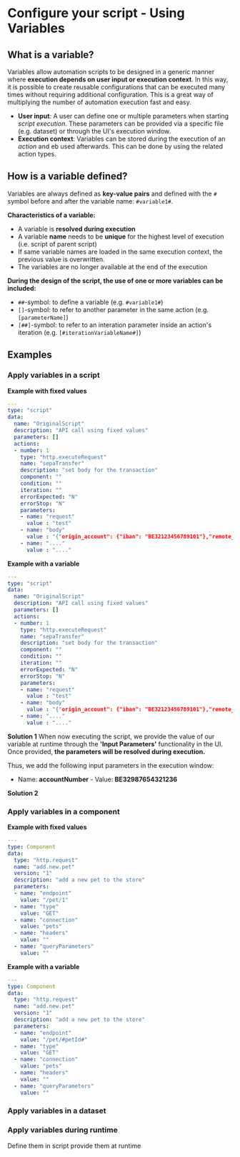 # Configure your script - Using Variables
## What is a variable?
Variables allow automation scripts to be designed in a generic manner where **execution depends on user input or execution context**. In this way, it is possible to create reusable configurations that can be executed many times without requiring additional configuration. This is a great way of multiplying the number of automation execution fast and easy.

* **User input**: A user can define one or multiple parameters when starting *script execution*. These parameters can be provided via a specific file (e.g. dataset) or through the UI's execution window.
* **Execution context**: Variables can be stored during the execution of an *action* and eb used afterwards. This can be done by using the related action types.

## How is a variable defined?
Variables are always defined as **key-value pairs** and  defined with the `#` symbol before and after the variable name: `#variable1#`.

**Characteristics of a variable:**
  * A variable is **resolved during execution**
  * A variable **name** needs to be **unique** for the highest level of execution (i.e. script of parent script)
  * If same variable names are loaded in the same execution context, the previous value is overwritten. 
  * The variables are no longer available at the end of the execution

**During the design of the script, the use of one or more variables can be included:**
  * `##`-symbol: to define a variable (e.g. `#variable1#`)
  * `[]`-symbol: to refer to another parameter in the same action (e.g. `[parameterName]`)
  * `[##]`-symbol: to refer to an interation parameter inside an action's iteration (e.g. `[#iterationVariableName#]`)



## Examples
### Apply variables in a script

**Example with fixed values**
```yaml
---
type: "script"
data:
  name: "OriginalScript"
  description: "API call using fixed values"
  parameters: []
  actions:
  - number: 1
    type: "http.executeRequest"
    name: "sepaTransfer"
    description: "set body for the transaction"
    component: ""
    condition: ""
    iteration: ""
    errorExpected: "N"
    errorStop: "N"
    parameters:
    - name: "request"
      value : "test"
    - name: "body"
      value : "{"origin_account": {"iban": "BE32123456789101"},"remote_account": {"iban": "BE32987654321236"}}"
    - name: "...."
      value : "...."
```
**Example with a variable**
```yaml
---
type: "script"
data:
  name: "OriginalScript"
  description: "API call using fixed values"
  parameters: []
  actions:
  - number: 1
    type: "http.executeRequest"
    name: "sepaTransfer"
    description: "set body for the transaction"
    component: ""
    condition: ""
    iteration: ""
    errorExpected: "N"
    errorStop: "N"
    parameters:
    - name: "request"
      value : "test"
    - name: "body"
      value : "{"origin_account": {"iban": "BE32123456789101"},"remote_account": {"iban": "#accountNumber#"}}"
    - name: "...."
      value : "...."
```
**Solution 1**
When now executing the script, we provide the value of our variable at runtime through the **'Input Parameters'** functionality in the UI. Once provided, **the parameters will be resolved during execution.**

Thus, we add the following input parameters in the execution window:
  * Name: **accountNumber** - Value: **BE32987654321236**

**Solution 2**


### Apply variables in a component
**Example with fixed values**

```yaml
---
type: Component
data:
  type: "http.request"
  name: "add.new.pet"
  version: "1"
  description: "add a new pet to the store"
  parameters:
  - name: "endpoint"
    value: "/pet/1"
  - name: "type"
    value: "GET"
  - name: "connection"
    value: "pets"
  - name: "headers"
    value: ""
  - name: "queryParameters"
    value: ""
```
**Example with a variable**

```yaml
---
type: Component
data:
  type: "http.request"
  name: "add.new.pet"
  version: "1"
  description: "add a new pet to the store"
  parameters:
  - name: "endpoint"
    value: "/pet/#petId#"
  - name: "type"
    value: "GET"
  - name: "connection"
    value: "pets"
  - name: "headers"
    value: ""
  - name: "queryParameters"
    value: ""
```

### Apply variables in a dataset
### Apply variables during runtime
Define them in script
provide them at runtime
